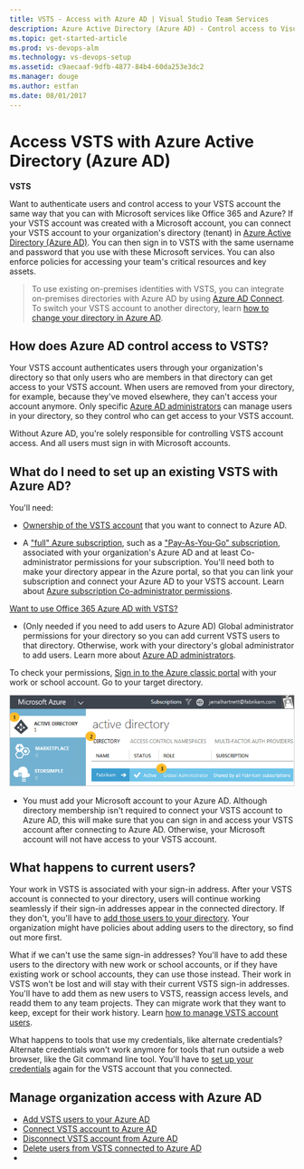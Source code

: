 ```yaml
---
title: VSTS - Access with Azure AD | Visual Studio Team Services
description: Azure Active Directory (Azure AD) - Control access to Visual Studio Team Services (VSTS, Visual Studio Online, VSO)
ms.topic: get-started-article
ms.prod: vs-devops-alm
ms.technology: vs-devops-setup
ms.assetid: c9aecaaf-9dfb-4877-84b4-60da253e3dc2
ms.manager: douge
ms.author: estfan
ms.date: 08/01/2017
---
```


# Access VSTS with Azure Active Directory (Azure AD)

**VSTS**

Want to authenticate users and control access to 
your VSTS account the same way that you 
can with Microsoft services like Office 365 and Azure? 
If your VSTS account was created with a Microsoft account, 
you can connect your VSTS account to your 
organization's directory (tenant) in 
[Azure Active Directory (Azure AD)](https://azure.microsoft.com/en-us/documentation/articles/active-directory-whatis/). 
You can then sign in to VSTS with the same username 
and password that you use with these Microsoft services. 
You can also enforce policies for accessing 
your team's critical resources and key assets.

> To use existing on-premises identities with VSTS, 
> you can integrate on-premises directories with Azure AD by using 
> [Azure AD Connect](https://azure.microsoft.com/en-us/documentation/articles/active-directory-aadconnect/). 
> To switch your VSTS account to another directory, 
> learn [how to change your directory in Azure AD](change-azure-active-directory-vsts-account.md).

##  How does Azure AD control access to VSTS?

Your VSTS account authenticates users 
through your organization's directory so that 
only users who are members in that directory can 
get access to your VSTS account. 
When users are removed from your directory, 
for example, because they've moved elsewhere, 
they can't access your account anymore. 
Only specific [Azure AD administrators](https://azure.microsoft.com/en-us/documentation/articles/active-directory-assign-admin-roles/) 
can manage users in your directory, 
so they control who can get access to your VSTS account. 

Without Azure AD, you're solely responsible for 
controlling VSTS account access. 
And all users must sign in with Microsoft accounts.

<a name="permissions"></a>
## What do I need to set up an existing VSTS with Azure AD?

You'll need:

*	[Ownership of the VSTS account](faq-add-delete-users.md#find-owner) that you want to connect to Azure AD. 

*	A ["full" Azure subscription](https://azure.microsoft.com/en-us/pricing/purchase-options/), 
such as a ["Pay-As-You-Go" subscription](https://azure.microsoft.com/en-us/offers/ms-azr-0003p/), 
associated with your organization's Azure AD and at 
least Co-administrator permissions for your subscription. 
You'll need both to make your directory appear in the Azure portal, 
so that you can link your subscription and connect your 
Azure AD to your VSTS account. Learn about 
[Azure subscription Co-administrator permissions](../billing/add-backup-billing-managers.md).

  [Want to use Office 365 Azure AD with VSTS?](faq-azure-access.md#o365aad)

*	(Only needed if you need to add users to Azure AD) Global administrator permissions for your directory so 
you can add current VSTS users to that directory. 
Otherwise, work with your directory's global administrator to add users. 
Learn more about [Azure AD administrators](https://azure.microsoft.com/en-us/documentation/articles/active-directory-assign-admin-roles/).

  To check your permissions, [Sign in to the Azure classic portal](https://manage.windowsazure.com/) with your 
  work or school account. Go to your target directory.

  ![Check that you're a global administrator](_img/manage-work-access/azureadadmin.png)

*	You must add your Microsoft account to your Azure AD. Although directory membership isn't required to 
connect your VSTS account to Azure AD, this will make sure that you can sign in and 
access your VSTS account after connecting to Azure AD. Otherwise, your Microsoft account will not have access to 
your VSTS account.

## What happens to current users?

Your work in VSTS is associated with your sign-in address. 
After your VSTS account is connected to your directory, 
users will continue working seamlessly if their 
sign-in addresses appear in the connected directory. 
If they don't, you'll have to [add those users to your directory](add-users-to-aad.md#SetUpCurrentUsers). 
Your organization might have policies about adding users to the directory, 
so find out more first. 

What if we can't use the same sign-in addresses?  You'll have to add these users to the directory with new work or school accounts, 
or if they have existing work or school accounts, they can use those instead. Their work in VSTS 
won't be lost and will stay with their current VSTS sign-in addresses.  You'll have to add them as new 
users to VSTS, reassign access levels, and readd them to any team projects. They can migrate work that they want to keep, 
except for their work history. Learn [how to manage VSTS account users](add-account-users-assign-access-levels.md).

What happens to tools that use my credentials, like alternate credentials?  Alternate credentials won't work anymore for 
tools that run outside a web browser, like the Git command line tool.  You'll have 
to [set up your credentials](http://support.microsoft.com/kb/2991274/en-us) again for the VSTS account that you connected.


## Manage organization access with Azure AD

- [Add VSTS users to your Azure AD](add-users-to-aad.md)  
- [Connect VSTS account to Azure AD](connect-account-to-aad.md) 
- [Disconnect VSTS account from Azure AD](disconnect-account-from-aad.md)  
- [Delete users from VSTS connected to Azure AD](delete-users-from-services-aad.md) 
- 
